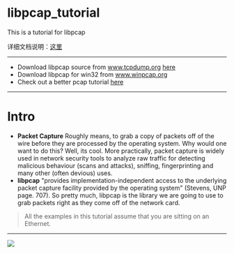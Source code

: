 # libpcap_tutorial

This is a tutorial for libpcap

详细文档说明：[这里](http://yuba.stanford.edu/~casado/pcap/section1.html)    


----------


- Download libpcap source from www.tcpdump.org [here](http://www.tcpdump.org/release/libpcap-0.9.4.tar.gz)
- Download libpcap for win32 from www.winpcap.org
- Check out a better pcap tutorial [here](http://www.tcpdump.org/pcap.htm)

----------

# Intro

- **Packet Capture** Roughly means, to grab a copy of packets off of the wire before they are processed by the operating system. Why would one want to do this? Well, its cool. More practically, packet capture is widely used in network security tools to analyze raw traffic for detecting malicious behaviour (scans and attacks), sniffing, fingerprinting and many other (often devious) uses.
- **libpcap** "provides implementation-independent access to the underlying packet capture facility provided by the operating system" (Stevens, UNP page. 707). So pretty much, libpcap is the library we are going to use to grab packets right as they come off of the network card.

> All the examples in this tutorial assume that you are sitting on an Ethernet. 

----------

![](http://yuba.stanford.edu/~casado/pcap/sniffer.jpg)

